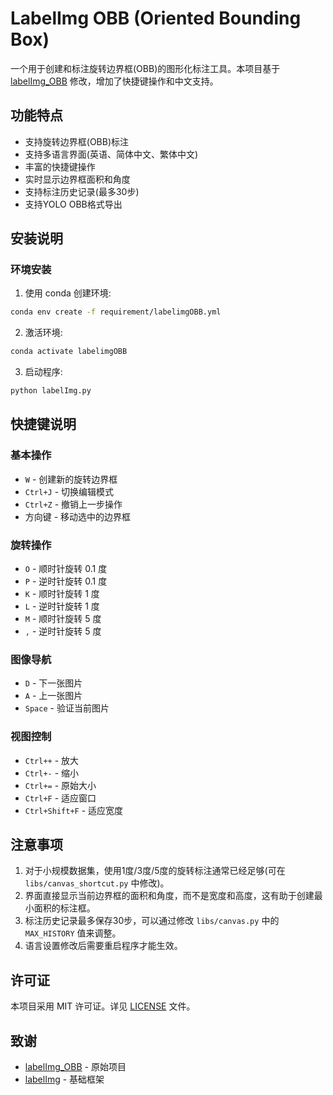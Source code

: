 # LabelImg OBB (Oriented Bounding Box)

一个用于创建和标注旋转边界框(OBB)的图形化标注工具。本项目基于 [labelImg_OBB](https://github.com/heshameraqi/labelImg_OBB) 修改，增加了快捷键操作和中文支持。

## 功能特点

- 支持旋转边界框(OBB)标注
- 支持多语言界面(英语、简体中文、繁体中文)
- 丰富的快捷键操作
- 实时显示边界框面积和角度
- 支持标注历史记录(最多30步)
- 支持YOLO OBB格式导出

## 安装说明

### 环境安装
1. 使用 conda 创建环境:
```bash
conda env create -f requirement/labelimgOBB.yml
```

2. 激活环境:
```bash
conda activate labelimgOBB
```

3. 启动程序:
```bash
python labelImg.py
```

## 快捷键说明

### 基本操作
- `W` - 创建新的旋转边界框
- `Ctrl+J` - 切换编辑模式
- `Ctrl+Z` - 撤销上一步操作
- 方向键 - 移动选中的边界框

### 旋转操作
- `O` - 顺时针旋转 0.1 度
- `P` - 逆时针旋转 0.1 度
- `K` - 顺时针旋转 1 度
- `L` - 逆时针旋转 1 度
- `M` - 顺时针旋转 5 度
- `,` - 逆时针旋转 5 度

### 图像导航
- `D` - 下一张图片
- `A` - 上一张图片
- `Space` - 验证当前图片

### 视图控制
- `Ctrl++` - 放大
- `Ctrl+-` - 缩小
- `Ctrl+=` - 原始大小
- `Ctrl+F` - 适应窗口
- `Ctrl+Shift+F` - 适应宽度

## 注意事项

1. 对于小规模数据集，使用1度/3度/5度的旋转标注通常已经足够(可在 `libs/canvas_shortcut.py` 中修改)。
2. 界面直接显示当前边界框的面积和角度，而不是宽度和高度，这有助于创建最小面积的标注框。
3. 标注历史记录最多保存30步，可以通过修改 `libs/canvas.py` 中的 `MAX_HISTORY` 值来调整。
4. 语言设置修改后需要重启程序才能生效。

## 许可证

本项目采用 MIT 许可证。详见 [LICENSE](LICENSE) 文件。

## 致谢

- [labelImg_OBB](https://github.com/heshameraqi/labelImg_OBB) - 原始项目
- [labelImg](https://github.com/tzutalin/labelImg) - 基础框架
